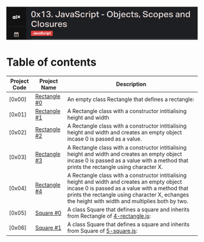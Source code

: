 
![Manual](./assets/js2.png)
# Table of contents
Project Code | Project Name | Description
----- | ------ | -----------
[0x00] | [Rectangle #0](./0-rectangle.js) | An empty class Rectangle that defines a rectangle:
[0x01] | [Rectangle #1](./1-rectangle.js) | A Rectangle class with a constructor intitialising height and width
[0x02] | [Rectangle #2](./2-rectangle.js) | A Rectangle class with a constructor intitialising height and width and creates an empty object incase 0 is passed as a value.
[0x03] | [Rectangle #3](./3-rectangle.js) | A Rectangle class with a constructor intitialising height and width and creates an empty object incase 0 is passed as a value with a method that prints the rectangle using character X.
[0x04] | [Rectangle #4](./4-rectangle.js) | A Rectangle class with a constructor intitialising height and width and creates an empty object incase 0 is passed as a value with a method that prints the rectangle using character X, echanges the height with width and multiplies both by two.
[0x05] | [Square #0](./5-square.js) | A class Square that defines a square and inherits from Rectangle of [4-rectangle.js](./4-rectangle.js):
[0x06] | [Square #1](./6-square.js) | A class Square that defines a square and inherits from Square of [5-square.js](./5-square.js):

